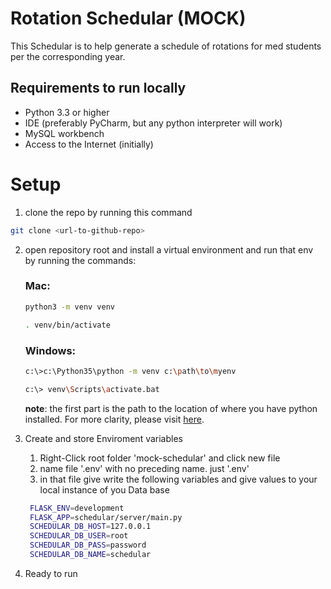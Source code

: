 # Rotation Schedular (MOCK)

This Schedular is to help generate a schedule 
of rotations for med students per the corresponding year.

## Requirements to run locally 
- Python 3.3 or higher 
- IDE (preferably PyCharm, but any python interpreter will work)
- MySQL workbench
- Access to the Internet (initially)

# Setup 
1) clone the repo by running this command

```bash
git clone <url-to-github-repo>
```

2) open repository root and install a virtual environment and run that env by running the commands:
   ### Mac: 
    ```bash
    python3 -m venv venv
   
   . venv/bin/activate
    ```
   
    ### Windows:
    ```bash
    c:\>c:\Python35\python -m venv c:\path\to\myenv
   
    c:\> venv\Scripts\activate.bat 
    ```
    **note**: the first part is the path to the location of where you have python installed. 
    For more clarity, please visit [here](https://docs.python.org/3/library/venv.html).

  

3) Create and store Enviroment variables
   1) Right-Click root folder 'mock-schedular' and click new file
   2) name file '.env' with no preceding name. just '.env'
   3) in that file give write the following variables and 
   give values to your local instance of you Data base 
   ```bash
    FLASK_ENV=development
    FLASK_APP=schedular/server/main.py
    SCHEDULAR_DB_HOST=127.0.0.1
    SCHEDULAR_DB_USER=root
    SCHEDULAR_DB_PASS=password
    SCHEDULAR_DB_NAME=schedular
    ```

4) Ready to run 
   
  
    






